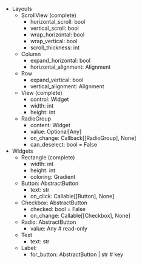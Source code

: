* Layouts
  * ScrollView (complete)
    * horizontal_scroll: bool
    * vertical_scroll: bool
    * wrap_horizontal: bool
    * wrap_vertical: bool
    * scroll_thickness: int
  * Column
    * expand_horizontal: bool
    * horizontal_alignment: Alignment
  * Row
    * expand_vertical: bool
    * vertical_alignment: Alignment
  * View (complete)
    * control: Widget
    * width: int
    * height: int
  * RadioGroup
    * content: Widget
    * value: Optional[Any]
    * on_change: Callback[[RadioGroup], None]
    * can_deselect: bool = False
* Widgets
  * Rectangle (complete)
    * width: int
    * height: int
    * coloring: Gradient
  * Button: AbstractButton
    * text: str
    * on_click: Callable[[Button], None]
  * Checkbox: AbstractButton
    * checked: bool = False
    * on_change: Callable[[Checkbox], None]
  * Radio: AbstractButton
    * value: Any  # read-only
  * Text
    * text: str
  * Label:
    * for_button: AbstractButton | str  # key
